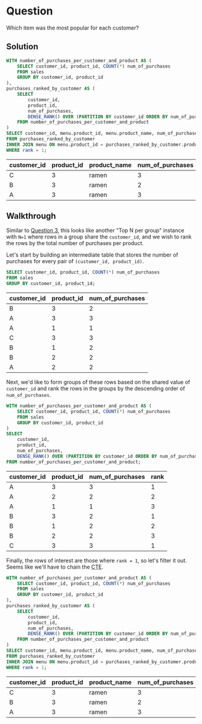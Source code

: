 # Question

Which item was the most popular for each customer?

## Solution

```sql
WITH number_of_purchases_per_customer_and_product AS (
    SELECT customer_id, product_id, COUNT(*) num_of_purchases
    FROM sales
    GROUP BY customer_id, product_id
),
purchases_ranked_by_customer AS (
    SELECT 
        customer_id, 
        product_id, 
        num_of_purchases,
        DENSE_RANK() OVER (PARTITION BY customer_id ORDER BY num_of_purchases DESC) AS rank
    FROM number_of_purchases_per_customer_and_product
)
SELECT customer_id, menu.product_id, menu.product_name, num_of_purchases
FROM purchases_ranked_by_customer
INNER JOIN menu ON menu.product_id = purchases_ranked_by_customer.product_id
WHERE rank = 1;
```

| customer\_id | product\_id | product\_name | num\_of\_purchases |
| :--- | :--- | :--- | :--- |
| C | 3 | ramen | 3 |
| B | 3 | ramen | 2 |
| A | 3 | ramen | 3 |


## Walkthrough

Similar to [Question 3](./question-03.md), this looks like another "Top N per group" instance with `N=1` where rows in a group share the `customer_id`, and we wish to rank the rows by the total number of purchases per product.

Let's start by building an intermediate table that stores the number of purchases for every pair of `(customer_id, product_id)`.

```sql
SELECT customer_id, product_id, COUNT(*) num_of_purchases
FROM sales
GROUP BY customer_id, product_id;
```

| customer\_id | product\_id | num\_of\_purchases |
| :--- | :--- | :--- |
| B | 3 | 2 |
| A | 3 | 3 |
| A | 1 | 1 |
| C | 3 | 3 |
| B | 1 | 2 |
| B | 2 | 2 |
| A | 2 | 2 |

Next, we'd like to form groups of these rows based on the shared value of `customer_id` and rank the rows in the groups by the descending order of `num_of_purchases`.

```sql
WITH number_of_purchases_per_customer_and_product AS (
    SELECT customer_id, product_id, COUNT(*) num_of_purchases
    FROM sales
    GROUP BY customer_id, product_id
)
SELECT 
    customer_id, 
    product_id, 
    num_of_purchases,
    DENSE_RANK() OVER (PARTITION BY customer_id ORDER BY num_of_purchases DESC) AS rank
FROM number_of_purchases_per_customer_and_product;
```

| customer\_id | product\_id | num\_of\_purchases | rank |
| :--- | :--- | :--- | :--- |
| A | 3 | 3 | 1 |
| A | 2 | 2 | 2 |
| A | 1 | 1 | 3 |
| B | 3 | 2 | 1 |
| B | 1 | 2 | 2 |
| B | 2 | 2 | 3 |
| C | 3 | 3 | 1 |

Finally, the rows of interest are those where `rank = 1`, so let's filter it out. Seems like we'll have to chain the <abbr title="Common Table Expression">CTE</abbr>.

```sql
WITH number_of_purchases_per_customer_and_product AS (
    SELECT customer_id, product_id, COUNT(*) num_of_purchases
    FROM sales
    GROUP BY customer_id, product_id
),
purchases_ranked_by_customer AS (
    SELECT 
        customer_id, 
        product_id, 
        num_of_purchases,
        DENSE_RANK() OVER (PARTITION BY customer_id ORDER BY num_of_purchases DESC) AS rank
    FROM number_of_purchases_per_customer_and_product
)
SELECT customer_id, menu.product_id, menu.product_name, num_of_purchases
FROM purchases_ranked_by_customer
INNER JOIN menu ON menu.product_id = purchases_ranked_by_customer.product_id
WHERE rank = 1;
```

| customer\_id | product\_id | product\_name | num\_of\_purchases |
| :--- | :--- | :--- | :--- |
| C | 3 | ramen | 3 |
| B | 3 | ramen | 2 |
| A | 3 | ramen | 3 |